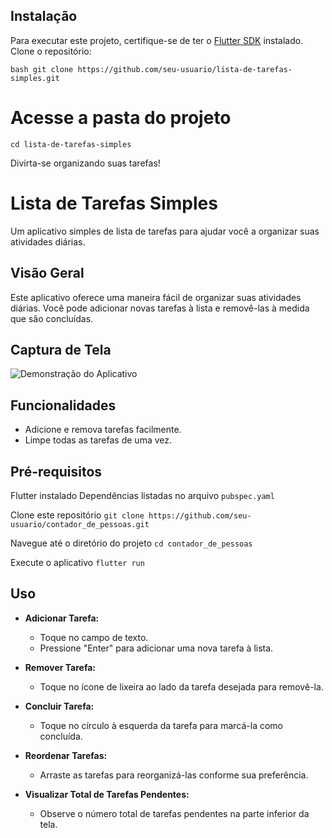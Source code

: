 




## Instalação

Para executar este projeto, certifique-se de ter o [Flutter SDK](https://flutter.dev/docs/get-started/install) instalado. Clone o repositório:

`bash
git clone https://github.com/seu-usuario/lista-de-tarefas-simples.git`

# Acesse a pasta do projeto
`cd lista-de-tarefas-simples`

Divirta-se organizando suas tarefas!



# Lista de Tarefas Simples

Um aplicativo simples de lista de tarefas para ajudar você a organizar suas atividades diárias.

## Visão Geral

Este aplicativo oferece uma maneira fácil de organizar suas atividades diárias. Você pode adicionar novas tarefas à lista e removê-las à medida que são concluídas.

## Captura de Tela

![Demonstração do Aplicativo](https://github.com/HeryckPeres/lista-de-tarefas-simples/assets/54678836/e74928f3-5ce2-4d4c-9719-077adc04fbee)


## Funcionalidades

- Adicione e remova tarefas facilmente.
- Limpe todas as tarefas de uma vez.

## Pré-requisitos

Flutter instalado
Dependências listadas no arquivo `pubspec.yaml`

Clone este repositório
`git clone https://github.com/seu-usuario/contador_de_pessoas.git`

Navegue até o diretório do projeto
`cd contador_de_pessoas`

Execute o aplicativo
`flutter run`

## Uso

- **Adicionar Tarefa:**
  - Toque no campo de texto.
  - Pressione "Enter" para adicionar uma nova tarefa à lista.

- **Remover Tarefa:**
  - Toque no ícone de lixeira ao lado da tarefa desejada para removê-la.

- **Concluir Tarefa:**
  - Toque no círculo à esquerda da tarefa para marcá-la como concluída.

- **Reordenar Tarefas:**
  - Arraste as tarefas para reorganizá-las conforme sua preferência.

- **Visualizar Total de Tarefas Pendentes:**
  - Observe o número total de tarefas pendentes na parte inferior da tela.




